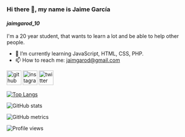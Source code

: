 ### Hi there 👋, my name is Jaime García
#### _jaimgarod_10_
I'm a 20 year student, that wants to learn a lot and be able to help other people. 

- 🌱 I’m currently learning JavaScript, HTML, CSS, PHP. 
- 📫 How to reach me: jaimgarod@gmail.com 


[<img src='https://cdn.jsdelivr.net/npm/simple-icons@3.0.1/icons/github.svg' alt='github' height='40'>](https://github.com/Jaimgarod10)  [<img src='https://cdn.jsdelivr.net/npm/simple-icons@3.0.1/icons/instagram.svg' alt='instagram' height='40'>](https://www.instagram.com/_jaimgarod_10/)  [<img src='https://cdn.jsdelivr.net/npm/simple-icons@3.0.1/icons/twitter.svg' alt='twitter' height='40'>](https://twitter.com/_jaimgarod_10_)  

[![Top Langs](https://github-readme-stats.vercel.app/api/top-langs/?username=Jaimgarod10)](https://github.com/anuraghazra/github-readme-stats)

![GitHub stats](https://github-readme-stats.vercel.app/api?username=Jaimgarod10&show_icons=true)  

![GitHub metrics](https://metrics.lecoq.io/Jaimgarod10)  

![Profile views](https://gpvc.arturio.dev/Jaimgarod10)  
<!--
**Jaimgarod10/Jaimgarod10** is a ✨ _special_ ✨ repository because its `README.md` (this file) appears on your GitHub profile.
